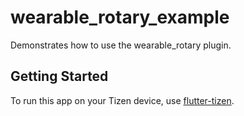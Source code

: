 # wearable_rotary_example

Demonstrates how to use the wearable_rotary plugin.

## Getting Started

To run this app on your Tizen device, use [flutter-tizen](https://github.com/flutter-tizen/flutter-tizen).
